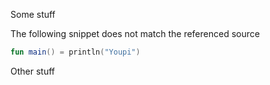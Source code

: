 Some stuff

The following snippet does not match the referenced source
```kotlin lines=3-3 source=Source.kt
fun main() = println("Youpi")
```

Other stuff
